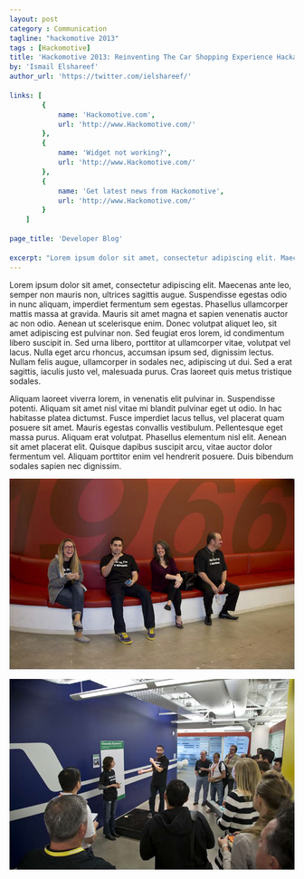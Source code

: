 ```yaml
---
layout: post
category : Communication
tagline: "hackomotive 2013"
tags : [Hackomotive]
title: 'Hackomotive 2013: Reinventing The Car Shopping Experience Hackathon'
by: 'Ismail Elshareef'
author_url: 'https://twitter.com/ielshareef/'

links: [
		{
			name: 'Hackomotive.com',
			url: 'http://www.Hackomotive.com/'
		},
		{
			name: 'Widget not working?',
			url: 'http://www.Hackomotive.com/'
		},
		{
			name: 'Get latest news from Hackomotive',
			url: 'http://www.Hackomotive.com/'
		}
	]

page_title: 'Developer Blog'

excerpt: "Lorem ipsum dolor sit amet, consectetur adipiscing elit. Maecenas ante leo, semper non mauris non, ultrices sagittis augue. Suspendisse egestas odio in nunc aliquam, imperdiet fermentum sem egestas. Phasellus ullamcorper mattis massa at gravida. Mauris sit amet magna et sapien venenatis auctor ac non odio. Aenean ut scelerisque enim. Donec volutpat aliquet leo, sit amet adipiscing est pulvinar non. Sed feugiat eros lorem, id condimentum libero suscipit in. Sed urna libero, porttitor at ullamcorper vitae, volutpat vel lacus. Nulla eget arcu rhoncus, accumsan ipsum sed, dignissim lectus. Nullam felis augue, ullamcorper in sodales nec, adipiscing ut dui. Sed a erat sagittis, iaculis justo vel, malesuada purus. Cras laoreet quis metus tristique sodales..."
---
```


Lorem ipsum dolor sit amet, consectetur adipiscing elit. Maecenas ante leo, semper non mauris non, ultrices sagittis augue. Suspendisse egestas odio in nunc aliquam, imperdiet fermentum sem egestas. Phasellus ullamcorper mattis massa at gravida. Mauris sit amet magna et sapien venenatis auctor ac non odio. Aenean ut scelerisque enim. Donec volutpat aliquet leo, sit amet adipiscing est pulvinar non. Sed feugiat eros lorem, id condimentum libero suscipit in. Sed urna libero, porttitor at ullamcorper vitae, volutpat vel lacus. Nulla eget arcu rhoncus, accumsan ipsum sed, dignissim lectus. Nullam felis augue, ullamcorper in sodales nec, adipiscing ut dui. Sed a erat sagittis, iaculis justo vel, malesuada purus. Cras laoreet quis metus tristique sodales.

Aliquam laoreet viverra lorem, in venenatis elit pulvinar in. Suspendisse potenti. Aliquam sit amet nisl vitae mi blandit pulvinar eget ut odio. In hac habitasse platea dictumst. Fusce imperdiet lacus tellus, vel placerat quam posuere sit amet. Mauris egestas convallis vestibulum. Pellentesque eget massa purus. Aliquam erat volutpat. Phasellus elementum nisl elit. Aenean sit amet placerat elit. Quisque dapibus suscipit arcu, vitae auctor dolor fermentum vel. Aliquam porttitor enim vel hendrerit posuere. Duis bibendum sodales sapien nec dignissim.

![Alt text](/assets/themes/twitter/img/blog/pic.png)

![Alt text](/assets/themes/twitter/img/blog/pic2.png)